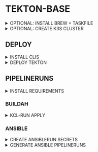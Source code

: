 # TEKTON-BASE

<details><summary>OPTIONAL: INSTALL BREW + TASKFILE</summary>

```bash
# BREW
NONINTERACTIVE=1
/bin/bash -c "$(curl -fsSL https://raw.githubusercontent.com/Homebrew/install/HEAD/install.sh)"

echo >> ${HOME}/.bashrc
echo 'eval "$(/home/linuxbrew/.linuxbrew/bin/brew shellenv)"' >> ${HOME}/.bashrc
eval "$(/home/linuxbrew/.linuxbrew/bin/brew shellenv)"

# TASKFILE + GUM
## on Ubuntu25:
## sudo apt install gcc
brew install go-task/tap/go-task gum
```

</details>

<details><summary>OPTIONAL: CREATE K3S CLUSTER</summary>

```bash
brew install cilium-cli
export TASK_X_REMOTE_TASKFILES=1
task --taskfile https://raw.githubusercontent.com/stuttgart-things/platform-engineering-showcase/refs/heads/main/taskfiles/k3s.yaml install
task --taskfile https://raw.githubusercontent.com/stuttgart-things/platform-engineering-showcase/refs/heads/main/taskfiles/k3s.yaml cilium:install

# uninstall k3s w/ task --taskfile https://raw.githubusercontent.com/stuttgart-things/platform-engineering-showcase/refs/heads/main/taskfiles/k3s.yaml uninstall
```

</details>

## DEPLOY

<details><summary>INSTALL CLIS</summary>

```bash
brew install helmfile tektoncd-cli
# if not already installed
brew install kubectl k9s
```

</details>

<details><summary>DEPLOY TEKTON</summary>

```bash
# export KUBECONFIG=~/.kube/tekton - EXAMPLE PATH
kubectl apply -k https://github.com/stuttgart-things/helm/cicd/crds/tekton?ref=v1.2.1
helmfile init --force
helmfile apply -f tekton-base.yaml.gotmpl
kubectl create ns tekton-ci
```

</details>

## PIPELINERUNS

<details><summary>INSTALL REQUIREMENTS</summary>

```bash
brew tap kcl-lang/tap
brew install kcl
brew install go-task/tap/go-task gum
```

</details>

### BUILDAH

<details><summary>KCL-RUN APPLY</summary>

```bash
# EXAMPLE OVERWRITES
kcl run oci://ghcr.io/stuttgart-things/kcl-tekton-buildah \
--quiet -D gitUrl=https://github.com/stuttgart-things/stage-time \
-D branchName=main \
-D context=tests/test-app \
-D verifySsl='"true"' \
| kubectl -n tekton-ci apply -f -
```

</details>

### ANSIBLE

<details><summary>CREATE ANSIBLERUN SECRETS</summary>

## CREATE SSH USER-CREDS AS SECRET

```bash
kubectl apply -f - <<EOF
---
apiVersion: v1
kind: Secret
metadata:
  name: ansible-credentials
  namespace: tekton-ci
type: Opaque
stringData:
  ANSIBLE_USER: ""
  ANSIBLE_PASSWORD: ""
EOF
```

## CREATE VAULT USER-CREDS AS SECRET

secret must exist, values doesnt matter if you're not using vault.

```bash
kubectl apply -f - <<EOF
---
apiVersion: v1
kind: Secret
metadata:
  name: vault
  namespace: tekton-ci
type: Opaque
stringData:
  VAULT_NAMESPACE: root
  VAULT_ROLE_ID: ""
  VAULT_SECRET_ID: ""
  VAULT_ADDR: ""
EOF
```

</details>

<details><summary>GENERATE ANSIBLE PIPELINERUNS</summary>

```bash
task --taskfile ../../taskfiles/tekton-runs.yaml create:ansible:pipelinerun

* inventory group name could be: all
* inventory host name could be: 10.100.136.136 or a fqdn
* storage class could be: openebs-hostpath
* storage class could be: tekton-ci
```

</details>
